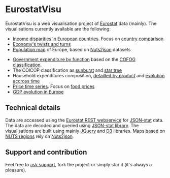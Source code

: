 EurostatVisu
======

EurostatVisu is a web visualisation project of [Eurostat](http://ec.europa.eu/eurostat/) data (mainly). The visualisations currently available are the following:

- [Income disparities in European countries](http://eurostat.github.io/EurostatVisu/income_distr.html). Focus on [country comparison](http://eurostat.github.io/EurostatVisu/income_distr_2.html)
- [Economy's twists and turns](http://eurostat.github.io/EurostatVisu/crisis_route.html)
- [Population map](http://eurostat.github.io/EurostatVisu/population_map.html?lvl=3&time=2014&s=1200&proj=laea) of Europe, based on [Nuts2json](https://github.com/eurostat/Nuts2json/blob/gh-pages/README.md) datasets
<!---
[//]: # (- [Fishing quotas](http://eurostat.github.io/EurostatVisu/fq/quotas.html) repartition accross countries and fishing zones)
-->
- [Government expenditure by function](http://eurostat.github.io/EurostatVisu/cofog_sunburst.html) based on the [COFOG classification](http://unstats.un.org/unsd/cr/registry/regcst.asp?Cl=4).
- The COICOP classification as [sunburst](http://eurostat.github.io/EurostatVisu/coicop_sunburst_5.html) and [star tree](http://eurostat.github.io/EurostatVisu/coicop_hierarchy.html)
- Household expenditures composition, [detailled by product](http://eurostat.github.io/EurostatVisu/coicop_sunburst.html) and [evolution accross time](http://eurostat.github.io/EurostatVisu/coicop_time_stack.html)
- [Price time series](http://eurostat.github.io/EurostatVisu/timeser.html). Focus on [food prices](http://eurostat.github.io/EurostatVisu/FPMT_timeser.html)
- [GDP evolution in Europe](http://eurostat.github.io/EurostatVisu/driving_forces.html?geo=DE,FR,IT,ES,PT,PL,EL)

## Technical details

Data are accessed using the [Eurostat REST webservice](http://ec.europa.eu/eurostat/web/json-and-unicode-web-services/getting-started/rest-request) for [JSON-stat](https://json-stat.org/) data. The data are decoded and queried using [JSON-stat library](https://json-stat.com/). The visualisations are built using mainly [JQuery](https://jquery.com/) and [D3](https://d3js.org/) libraries. Maps based on <a href="http://ec.europa.eu/eurostat/web/nuts/overview" target="_blank">NUTS regions</a> rely on [Nuts2json](https://github.com/eurostat/Nuts2json/blob/gh-pages/README.md).

## Support and contribution

Feel free to [ask support](https://github.com/eurostat/EurostatVisu/issues/new), fork the project or simply star it (it's always a pleasure).
